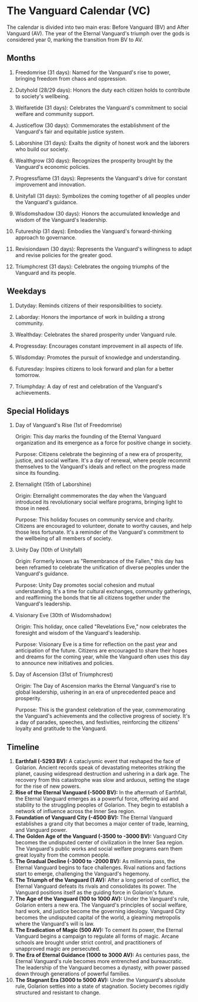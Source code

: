 # The Vanguard Calendar (VC)
The calendar is divided into two main eras: Before Vanguard (BV) and After Vanguard (AV). The year of the Eternal Vanguard's triumph over the gods is considered year 0, marking the transition from BV to AV.

## Months

1. Freedomrise (31 days): Named for the Vanguard's rise to power, bringing freedom from chaos and oppression.

2. Dutyhold (28/29 days): Honors the duty each citizen holds to contribute to society's wellbeing.

3. Welfaretide (31 days): Celebrates the Vanguard's commitment to social welfare and community support.

4. Justiceflow (30 days): Commemorates the establishment of the Vanguard's fair and equitable justice system.

5. Laborshine (31 days): Exalts the dignity of honest work and the laborers who build our society.

6. Wealthgrow (30 days): Recognizes the prosperity brought by the Vanguard's economic policies.

7. Progressflame (31 days): Represents the Vanguard's drive for constant improvement and innovation.

8. Unityfall (31 days): Symbolizes the coming together of all peoples under the Vanguard's guidance.

9. Wisdomshadow (30 days): Honors the accumulated knowledge and wisdom of the Vanguard's leadership.

10. Futureship (31 days): Embodies the Vanguard's forward-thinking approach to governance.

11. Revisiondawn (30 days): Represents the Vanguard's willingness to adapt and revise policies for the greater good.

12. Triumphcrest (31 days): Celebrates the ongoing triumphs of the Vanguard and its people.

## Weekdays

1. Dutyday: Reminds citizens of their responsibilities to society.

2. Laborday: Honors the importance of work in building a strong community.

3. Wealthday: Celebrates the shared prosperity under Vanguard rule.

4. Progressday: Encourages constant improvement in all aspects of life.

5. Wisdomday: Promotes the pursuit of knowledge and understanding.

6. Futuresday: Inspires citizens to look forward and plan for a better tomorrow.

7. Triumphday: A day of rest and celebration of the Vanguard's achievements.

## Special Holidays

1. Day of Vanguard's Rise (1st of Freedomrise)

    Origin: This day marks the founding of the Eternal Vanguard organization and its emergence as a force for positive change in society.

    Purpose: Citizens celebrate the beginning of a new era of prosperity, justice, and social welfare. It's a day of renewal, where people recommit themselves to the Vanguard's ideals and reflect on the progress made since its founding.

2. Eternalight (15th of Laborshine)

    Origin: Eternalight commemorates the day when the Vanguard introduced its revolutionary social welfare programs, bringing light to those in need.

    Purpose: This holiday focuses on community service and charity. Citizens are encouraged to volunteer, donate to worthy causes, and help those less fortunate. It's a reminder of the Vanguard's commitment to the wellbeing of all members of society.

3. Unity Day (10th of Unityfall)

    Origin: Formerly known as "Remembrance of the Fallen," this day has been reframed to celebrate the unification of diverse peoples under the Vanguard's guidance.

    Purpose: Unity Day promotes social cohesion and mutual understanding. It's a time for cultural exchanges, community gatherings, and reaffirming the bonds that tie all citizens together under the Vanguard's leadership.

4. Visionary Eve (30th of Wisdomshadow)

    Origin: This holiday, once called "Revelations Eve," now celebrates the foresight and wisdom of the Vanguard's leadership.

    Purpose: Visionary Eve is a time for reflection on the past year and anticipation of the future. Citizens are encouraged to share their hopes and dreams for the coming year, while the Vanguard often uses this day to announce new initiatives and policies.

5. Day of Ascension (31st of Triumphcrest)

    Origin: The Day of Ascension marks the Eternal Vanguard's rise to global leadership, ushering in an era of unprecedented peace and prosperity.

    Purpose: This is the grandest celebration of the year, commemorating the Vanguard's achievements and the collective progress of society. It's a day of parades, speeches, and festivities, reinforcing the citizens' loyalty and gratitude to the Vanguard.

## Timeline
1. **Earthfall (-5293 BV):** A cataclysmic event that reshaped the face of Golarion. Ancient records speak of devastating meteorites striking the planet, causing widespread destruction and ushering in a dark age. The recovery from this catastrophe was slow and arduous, setting the stage for the rise of new powers.
2. **Rise of the Eternal Vanguard (-5000 BV):** In the aftermath of Earthfall, the Eternal Vanguard emerges as a powerful force, offering aid and stability to the struggling peoples of Golarion. They begin to establish a network of influence across the Inner Sea region.
3. **Foundation of Vanguard City (-4500 BV):** The Eternal Vanguard establishes a grand city that becomes a major center of trade, learning, and Vanguard power.
4. **The Golden Age of the Vanguard (-3500 to -3000 BV):** Vanguard City becomes the undisputed center of civilization in the Inner Sea region. The Vanguard's public works and social welfare programs earn them great loyalty from the common people.
5. **The Gradual Decline (-3000 to -2000 BV):** As millennia pass, the Eternal Vanguard begins to face challenges. Rival nations and factions start to emerge, challenging the Vanguard's hegemony.
6. **The Triumph of the Vanguard (1 AV):** After a long period of conflict, the Eternal Vanguard defeats its rivals and consolidates its power. The Vanguard positions itself as the guiding force in Golarion's future.
7. **The Age of the Vanguard (100 to 1000 AV):** Under the Vanguard's rule, Golarion enters a new era. The Vanguard's principles of social welfare, hard work, and justice become the governing ideology. Vanguard City becomes the undisputed capital of the world, a gleaming metropolis where the Vanguard's will is law.
8. **The Eradication of Magic (500 AV):** To cement its power, the Eternal Vanguard begins a campaign to regulate all forms of magic. Arcane schools are brought under strict control, and practitioners of unapproved magic are persecuted.
9. **The Era of Eternal Guidance (1000 to 3000 AV):** As centuries pass, the Eternal Vanguard's rule becomes more entrenched and bureaucratic. The leadership of the Vanguard becomes a dynasty, with power passed down through generations of powerful families.
10. **The Stagnant Era (3000 to 5000 AV):** Under the Vanguard's absolute rule, Golarion settles into a state of stagnation. Society becomes rigidly structured and resistant to change.